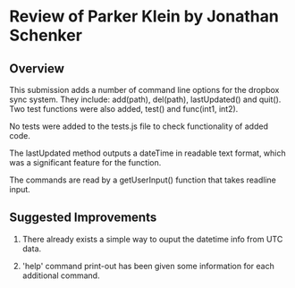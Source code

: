 # Review of Parker Klein by Jonathan Schenker

## Overview

This submission adds a number of command line options for the dropbox sync system. They include: add(path), del(path), lastUpdated() and quit(). 
Two test functions were also added, test() and func(int1, int2). 

No tests were added to the tests.js file to check functionality of added code.

The lastUpdated method outputs a dateTime in readable text format, which was a significant feature for the function.

The commands are read by a getUserInput() function that takes readline input.



## Suggested Improvements

1. There already exists a simple way to ouput the datetime info from UTC data.

2. 'help' command print-out has been given some information for each additional command.